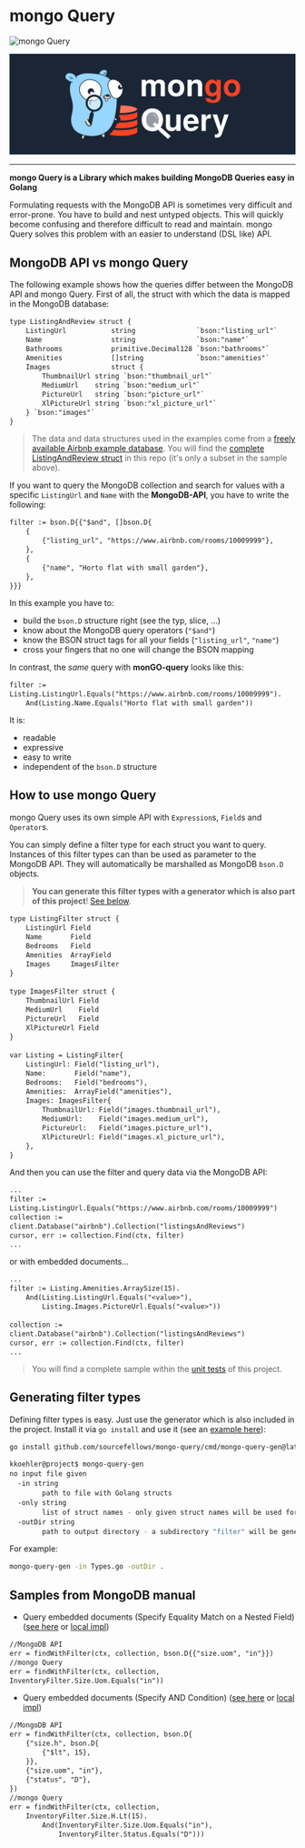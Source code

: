 # mongo Query

![mongo Query](https://github.com/sourcefellows/mongo-query/actions/workflows/go.yml/badge.svg)

<center><img alt="mongo Query" src="./assets/mongo-query-logo-black.png"></center>

----

**mongo Query is a Library which makes building MongoDB Queries easy in Golang**

Formulating requests with the MongoDB API is sometimes very difficult and error-prone. You have to build and nest untyped objects. This will quickly become confusing and therefore difficult to read and maintain. mongo Query solves this problem with an easier to understand (DSL like) API.

## MongoDB API vs mongo Query

The following example shows how the queries differ between the MongoDB API and mongo Query. First of all, the struct with which the data is mapped in the MongoDB database:

```Golang
type ListingAndReview struct {
	ListingUrl           string               `bson:"listing_url"`
	Name                 string               `bson:"name"`
	Bathrooms            primitive.Decimal128 `bson:"bathrooms"`
	Amenities            []string             `bson:"amenities"`
	Images               struct {
		ThumbnailUrl string `bson:"thumbnail_url"`
		MediumUrl    string `bson:"medium_url"`
		PictureUrl   string `bson:"picture_url"`
		XlPictureUrl string `bson:"xl_picture_url"`
	} `bson:"images"`
}
```

> The data and data structures used in the examples come from a [freely available Airbnb example database](./examples/listingsAndReviews.json). You will find the [complete ListingAndReview struct](./Expression_types_test.go) in this repo (it's only a subset in the sample above). 

If you want to query the MongoDB collection and search for values with a specific `ListingUrl` and `Name` with the **MongoDB-API**, you have to write the following:

```Golang
filter := bson.D{{"$and", []bson.D{
    {
        {"listing_url", "https://www.airbnb.com/rooms/10009999"},
    },
    {
        {"name", "Horto flat with small garden"},
    },
}}}
```

In this example you have to:

* build the `bson.D` structure right (see the typ, slice, ...)
* know about the MongoDB query operators (`"$and"`)
* know the BSON struct tags for all your fields (`"listing_url"`, `"name"`)
* cross your fingers that no one will change the BSON mapping

In contrast, the *same* query with **monGO-query** looks like this:

```Golang
filter := Listing.ListingUrl.Equals("https://www.airbnb.com/rooms/10009999").
	And(Listing.Name.Equals("Horto flat with small garden"))
```

It is:

* readable
* expressive
* easy to write
* independent of the `bson.D` structure

## How to use mongo Query

mongo Query uses its own simple API with `Expression`s, `Field`s and `Operator`s.

You can simply define a filter type for each struct you want to query. Instances of this filter types can than be used as parameter to the MongoDB API. They will automatically be marshalled as MongoDB `bson.D` objects. 

> **You can generate this filter types with a generator which is also part of this project**! [See below](#generating-filter-types).

```Golang
type ListingFilter struct {
	ListingUrl Field
	Name       Field
	Bedrooms   Field
	Amenities  ArrayField
	Images     ImagesFilter
}

type ImagesFilter struct {
	ThumbnailUrl Field
	MediumUrl    Field
	PictureUrl   Field
	XlPictureUrl Field
}

var Listing = ListingFilter{
    ListingUrl: Field("listing_url"),
    Name:       Field("name"),
    Bedrooms:   Field("bedrooms"),
    Amenities:  ArrayField("amenities"),
    Images: ImagesFilter{
        ThumbnailUrl: Field("images.thumbnail_url"),
        MediumUrl:    Field("images.medium_url"),
        PictureUrl:   Field("images.picture_url"),
        XlPictureUrl: Field("images.xl_picture_url"),
    },
}
```

And then you can use the filter and query data via the MongoDB API:

```Golang
...
filter := Listing.ListingUrl.Equals("https://www.airbnb.com/rooms/10009999")
collection := client.Database("airbnb").Collection("listingsAndReviews")
cursor, err := collection.Find(ctx, filter)
...
```

or with embedded documents...

```Golang
...
filter := Listing.Amenities.ArraySize(15).
    And(Listing.ListingUrl.Equals("<value>"),
        Listing.Images.PictureUrl.Equals("<value>"))

collection := client.Database("airbnb").Collection("listingsAndReviews")
cursor, err := collection.Find(ctx, filter)
...
```

> You will find a complete sample within the [unit tests](./Expression_query_test.go) of this project.

## Generating filter types

Defining filter types is easy. Just use the generator which is also included in the project. Install it via `go install` and use it (see an [example here](./examples/generator)):

```bash
go install github.com/sourcefellows/mongo-query/cmd/mongo-query-gen@latest
```

```bash
kkoehler@project$ mongo-query-gen 
no input file given
  -in string
        path to file with Golang structs
  -only string
        list of struct names - only given struct names will be used for code generation
  -outDir string
        path to output directory - a subdirectory "filter" will be generated automatically
```

For example:

```bash
mongo-query-gen -in Types.go -outDir .
```

## Samples from MongoDB manual

* Query embedded documents (Specify Equality Match on a Nested Field) ([see here](https://www.mongodb.com/docs/manual/tutorial/query-embedded-documents/) or [local impl](./examples/mongo-samples/manual-01))

```Golang
//MongoDB API
err = findWithFilter(ctx, collection, bson.D{{"size.uom", "in"}})
//mongo Query
err = findWithFilter(ctx, collection, InventoryFilter.Size.Uom.Equals("in"))
```

* Query embedded documents (Specify AND Condition) ([see here](https://www.mongodb.com/docs/manual/tutorial/query-embedded-documents/) or [local impl](./examples/mongo-samples/manual-01))

```Golang
//MongoDB API
err = findWithFilter(ctx, collection, bson.D{
    {"size.h", bson.D{
        {"$lt", 15},
    }},
    {"size.uom", "in"},
    {"status", "D"},
})
//mongo Query
err = findWithFilter(ctx, collection,
    InventoryFilter.Size.H.Lt(15).
        And(InventoryFilter.Size.Uom.Equals("in"),
            InventoryFilter.Status.Equals("D")))
```
